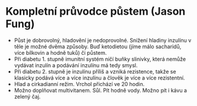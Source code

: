 # Kompletní průvodce půstem (Jason Fung)
* Půst je dobrovolný, hladovění je nedoprovolné.
Snížení hladiny inzulínu v těle je možné dvěma způsoby. Buď ketodietou (jíme málo sacharidů, více bílkovin a hodně tuků) či půstem.
* Při diabetu 1. stupně imunitní systém ničí buňky slinivky, která nemůže vydávat inzulín a podávání inzulínu má tedy smysl.
* Při diabetu 2. stupně je inzulínu příliš a vzniká rezistence, takže se klasicky podává více a více inzulínu a člověk je více a více rezistentní.
* Hlad a cirkadianní režim. Vrchol přichází ve 20 hodin.
* Možno doplňovat multivitanem. Sůl. Pít hodně vody. Možno pít i kávu a zelený čaj.


